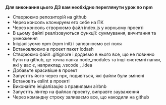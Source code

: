 **Для виконання цього ДЗ вам необхідно переглянути урок по npm**

- Створюємо репозиторій на github
- Через консоль клонируем его себе на ПК
- Через консоль створюємо файл index.js у корньому проекті
- В цьому файлі реалізовуються функції: суммування, вичитання та умноження
- Ініціалізуємо npm (npm init) і заповнюємо всі поля
- Встановлюємо в проект пакет lodash
- Створюємо файл .gitignore і додаємо в нього все, що не повинно бути на github, це точна папка node_modules та інші системні папки, які у вас є, наприклад .vscode , .idea
- Добавьте красивіше в проект
- Запустіть його через npx, подивіться, які файли були змінені
- Встановіть eslint в проекті
- Виконайте ініціалізацію з правилами airbnb
- Запустіть лінтер на файлах проекту, виправте зауваження
- Через командну строку заливаємо все, що накодили на github
